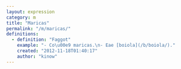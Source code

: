 ```yaml
---
layout: expression
category: m
title: "Maricas"
permalink: "/m/maricas/"
definitions:
  - definition: "Faggot"
    example: "- Co\u00e9 maricas.\n- Eae [boiola](/b/boiola/)."
    created: "2012-11-18T01:40:17"
    author: "kinow"
---
```

